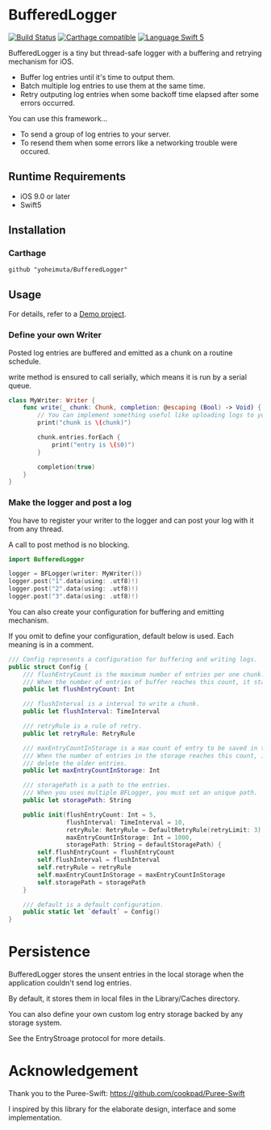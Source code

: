 # BufferedLogger

[![Build Status](https://app.bitrise.io/app/75f1a12b7326ea09/status.svg?token=-Wus-j9Iq8IVKcFB3wLhSg&branch=master)](https://app.bitrise.io/app/75f1a12b7326ea09)
[![Carthage compatible](https://img.shields.io/badge/Carthage-compatible-4BC51D.svg?style=flat)](https://github.com/Carthage/Carthage)
<a href="https://swift.org" target="_blank"><img src="https://img.shields.io/badge/Language-Swift5-orange.svg" alt="Language Swift 5"></a>

BufferedLogger is a tiny but thread-safe logger with a buffering and retrying mechanism for iOS.

- Buffer log entries until it's time to output them.
- Batch multiple log entries to use them at the same time.
- Retry outputing log entries when some backoff time elapsed after some errors occurred.

You can use this framework...

- To send a group of log entries to your server.
- To resend them when some errors like a networking trouble were occured.

## Runtime Requirements

- iOS 9.0 or later
- Swift5

## Installation

### Carthage

```
github "yoheimuta/BufferedLogger"
```

## Usage

For details, refer to a [Demo project](https://github.com/yoheimuta/BufferedLogger/tree/master/Demo).

### Define your own Writer

Posted log entries are buffered and emitted as a chunk on a routine schedule.

write method is ensured to call serially, which means it is run by a serial queue.

```swift
class MyWriter: Writer {
    func write(_ chunk: Chunk, completion: @escaping (Bool) -> Void) {
        // You can implement something useful like uploading logs to your server.
        print("chunk is \(chunk)")

        chunk.entries.forEach {
            print("entry is \($0)")
        }

        completion(true)
    }
}
```

### Make the logger and post a log

You have to register your writer to the logger and can post your log with it from any thread.

A call to post method is no blocking.

```swift
import BufferedLogger

logger = BFLogger(writer: MyWriter())
logger.post("1".data(using: .utf8)!)
logger.post("2".data(using: .utf8)!)
logger.post("3".data(using: .utf8)!)
```

You can also create your configuration for buffering and emitting mechanism.

If you omit to define your configuration, default below is used. Each meaning is in a comment.

```swift
/// Config represents a configuration for buffering and writing logs.
public struct Config {
    /// flushEntryCount is the maximum number of entries per one chunk.
    /// When the number of entries of buffer reaches this count, it starts to write a chunk.
    public let flushEntryCount: Int

    /// flushInterval is a interval to write a chunk.
    public let flushInterval: TimeInterval

    /// retryRule is a rule of retry.
    public let retryRule: RetryRule

    /// maxEntryCountInStorage is a max count of entry to be saved in the storage.
    /// When the number of entries in the storage reaches this count, it starts to
    /// delete the older entries.
    public let maxEntryCountInStorage: Int

    /// storagePath is a path to the entries.
    /// When you uses multiple BFLogger, you must set an unique path.
    public let storagePath: String

    public init(flushEntryCount: Int = 5,
                flushInterval: TimeInterval = 10,
                retryRule: RetryRule = DefaultRetryRule(retryLimit: 3),
                maxEntryCountInStorage: Int = 1000,
                storagePath: String = defaultStoragePath) {
        self.flushEntryCount = flushEntryCount
        self.flushInterval = flushInterval
        self.retryRule = retryRule
        self.maxEntryCountInStorage = maxEntryCountInStorage
        self.storagePath = storagePath
    }

    /// default is a default configuration.
    public static let `default` = Config()
}
```

# Persistence

BufferedLogger stores the unsent entries in the local storage when the application couldn't send log entries.

By default, it stores them in local files in the Library/Caches directory.

You can also define your own custom log entry storage backed by any storage system.

See the EntryStroage protocol for more details.

# Acknowledgement

Thank you to the Puree-Swift: https://github.com/cookpad/Puree-Swift

I inspired by this library for the elaborate design, interface and some implementation.
